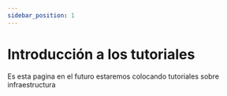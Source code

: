 ```yaml
---
sidebar_position: 1
---
```


# Introducción a los tutoriales

Es esta pagina en el futuro estaremos colocando tutoriales sobre infraestructura